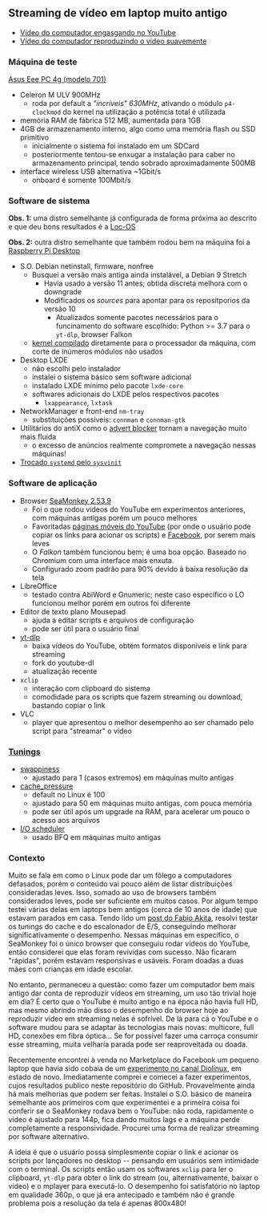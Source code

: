 ## Streaming de vídeo em laptop muito antigo

* [Vídeo do computador engasgando no YouTube](https://drive.google.com/file/d/13hOumPMO-s5PBKxSDxw2UgU5GHPnHk0g/view?usp=sharing)
* [Vídeo do computador reproduzindo o vídeo suavemente](https://drive.google.com/file/d/1754jjdy9fZNnqHfpviIcOxxF179Erfey/view?usp=sharing)

### Máquina de teste

[Asus Eee PC 4g (modelo 701)](https://icecat.biz/br/p/asus/eeepc4g-bk054/eee+pc-notebooks-eee+pc+4g-1621096.html)

* Celeron M ULV 900MHz
  * roda por default a _"incríveis" 630MHz_, ativando o módulo `p4-clockmod` do kernel na utilização a potência total é utilizada
* memória RAM de fábrica 512 MB, aumentada para 1GB
* 4GB de armazenamento interno, algo como uma memória flash ou SSD primitivo
  * inicialmente o sistema foi instalado em um SDCard
  * posteriormente tentou-se enxugar a instalação para caber no armazenamento principal, tendo sobrado aproximadamente 500MB
* interface wireless USB alternativa ~1Gbit/s
  * onboard é somente 100Mbit/s

### Software de sistema 

**Obs. 1:** uma distro semelhante já configurada de forma próxima ao descrito e que deu bons resultados é a [Loc-OS](https://loc-os.sourceforge.io/)

**Obs. 2:** outra distro semelhante que também rodou bem na máquina foi a  [Raspberry Pi Desktop](https://www.raspberrypi.com/software/raspberry-pi-desktop/)

* S.O. Debian netinstall, firmware, nonfree 
  * Busquei a versão mais antiga ainda instalável, a Debian 9 Stretch
    * Havia usado a versão 11 antes; obtida discreta melhora com o downgrade
    * Modificados os _sources_ para apontar para os repositporios da versão 10
      * Atualizados somente pacotes necessários para o funcinamento do software escolhido: Python >= 3.7 para o `yt-dlp`, browser Falkon
  * [kernel compilado](https://github.com/EdyKnopfler/compilando-kernel) diretamente para o processador da máquina, com corte de inúmeros módulos não usados
* Desktop LXDE
  * não escolhi pelo instalador
  * instalei o sistema básico sem software adicional
  * instalado LXDE mínimo pelo pacote `lxde-core`
  * softwares adicionais do LXDE pelos respectivos pacotes
    * `lxappearance`, `lxtask`
* NetworkManager e front-end `nm-tray`
  * substituições possíveis: `connman` e `connman-gtk`
* Utilitários do antiX como o [advert blocker](https://github.com/antiX-Linux/advert-block-antix) tornam a navegação muito mais fluida
  * o excesso de anúncios realmente compromete a navegação nessas máquinas!
* [Trocado `systemd` pelo `sysvinit`](https://wiki.debian.org/Init)

### Software de aplicação

* Browser [SeaMonkey 2.53.9](http://ftp.mozilla.org/pub/mozilla.org/seamonkey/releases/)
   * Foi o que rodou vídeos do YouTube em experimentos anteriores, com máquinas antigas porém um pouco melhores
   * Favoritadas [páginas móveis do YouTube](https://m.youtube.com/?persist_app=1&app=m) (por onde o usuário pode copiar os links para acionar os scripts) e [Facebook](https://m.facebook.com/), por serem mais leves
    * O _Falkon_ também funcionou bem; é uma boa opção. Baseado no Chromium com uma interface mais enxuta.
    * Configurado zoom padrão para 90% devido à baixa resolução da tela
* LibreOffice
   * testado contra AbiWord e Gnumeric; neste caso específico o LO funcionou melhor porém em outros foi diferente
* Editor de texto plano Mousepad
  * ajuda a editar scripts e arquivos de configuração
  * pode ser útil para o usuário final
* [yt-dlp](https://github.com/yt-dlp/yt-dlp/releases)
  * baixa vídeos do YouTube, obtém formatos disponíveis e link para streaming
  * fork do youtube-dl
  * atualização recente
* `xclip`
  * interação com clipboard do sistema
  * comodidade para os scripts que fazem streaming ou download, bastando copiar o link
* VLC
  * player que apresentou o melhor desempenho ao ser chamado pelo script para "streamar" o vídeo

### [Tunings](https://www.akitaonrails.com/2017/01/17/optimizing-linux-for-slow-computers)

* [swappiness](https://www.google.com/search?client=firefox-b-d&q=swappiness)
  * ajustado para 1 (casos extremos) em máquinas muito antigas
* [cache_pressure](https://www.linuxadictos.com/en/cache-pressure-optimizes-linux-performance.html)
  * default no Linux é 100
  * ajustado para 50 em máquinas muito antigas, com pouca memória
  * pode ser útil após um upgrade na RAM, para acelerar um pouco o acesso aos arquivos
* [I/O scheduler](https://www.cloudbees.com/blog/linux-io-scheduler-tuning)
  * usado BFQ em máquinas muito antigas

### Contexto

Muito se fala em como o Linux pode dar um fôlego a computadores defasados, porém o conteúdo vai pouco além de listar distribuições consideradas leves. Isso, somado ao uso de browsers também considerados leves, pode ser suficiente em muitos casos. Por algum tempo testei várias delas em laptops bem antigos (cerca de 10 anos de idade) que estavam parados em casa. Tendo lido um [post do Fabio Akita](https://www.akitaonrails.com/2017/01/17/optimizing-linux-for-slow-computers), resolvi testar os tunings do cache e do escalonador de E/S, conseguindo melhorar significativamente o desempenho. Nessas máquinas em específico, o SeaMonkey foi o único browser que conseguiu rodar vídeos do YouTube, então considerei que elas foram revividas com sucesso. Não ficaram "rápidas", porém estavam responsivas e usáveis. Foram doadas a duas mães com crianças em idade escolar.

No entanto, permaneceu a questão: como fazer um computador bem mais antigo dar conta de reproduzir vídeos em streaming, um uso tão trivial hoje em dia? É certo que o YouTube é muito antigo e na época não havia full HD, mas mesmo abrindo mão disso o desempenho do browser hoje ao reproduzir vídeo em streaming nelas é sofrível. De lá para cá o YouTube e o software mudou para se adaptar às tecnologias mais novas: multicore, full HD, conexões em fibra óptica... Se for possível fazer uma carroça consumir esse streaming, muita velharia parada pode ser reaproveitada ou doada.

Recentemente encontrei à venda no Marketplace do Facebook um pequeno laptop que havia sido cobaia de um [experimento no canal Diolinux](https://www.youtube.com/watch?v=2Pms0HOFSng), em estado de novo. Imediatamente comprei e comecei a fazer experimentos, cujos resultados publico neste repositório do GitHub. Provavelmente ainda há mais melhorias que podem ser feitas. Instalei o S.O. básico de maneira semelhante aos primeiros com que experimentei e a primeira coisa foi conferir se o SeaMonkey rodava bem o YouTube: não roda, rapidamente o vídeo é ajustado para 144p, fica dando muitos lags e a máquina perde completamente a responsividade. Procurei uma forma de realizar streaming por software alternativo.

A ideia é que o usuário possa simplesmente copiar o link e acionar os scripts por lançadores no desktop -- pensando em usuários sem intimidade com o terminal. Os scripts então usam os softwares `xclip` para ler o clipboard, `yt-dlp` para obter o link do stream (ou, alternativamente, baixar o vídeo) e o mplayer para executá-lo. O desempenho foi satisfatório no laptop em qualidade 360p, o que já era antecipado e também não é grande problema pois a resolução da tela é apenas 800x480!
